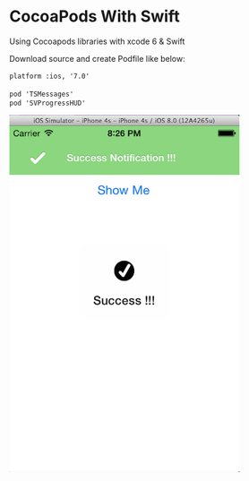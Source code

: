 CocoaPods With Swift
====================

Using Cocoapods libraries with xcode 6 &amp; Swift

Download source and create Podfile like below:

```
platform :ios, '7.0'

pod 'TSMessages'
pod 'SVProgressHUD'
```
![cocoapods with swift](https://raw.githubusercontent.com/melihmucuk/CocoaPods-With-Swift/master/CocoapodsWithSwift/screenshot.png)
